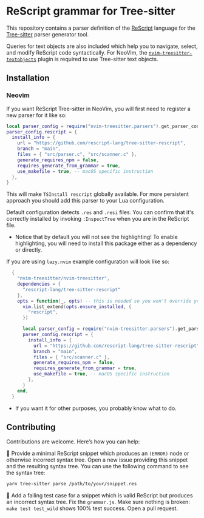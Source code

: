 # ReScript grammar for Tree-sitter

This repository contains a parser definition of the [ReScript](https://rescript-lang.org/) language for the [Tree-sitter](https://tree-sitter.github.io/tree-sitter/) parser generator tool.

Queries for text objects are also included which help you to navigate, select, and modify ReScript code syntactically. For NeoVim, the [`nvim-treesitter-textobjects`](https://github.com/nvim-treesitter/nvim-treesitter-textobjects) plugin is required to use Tree-sitter text objects.

## Installation

### Neovim

If you want ReScript Tree-sitter in NeoVim, you will first need to register a new parser for it like so:

```lua
local parser_config = require("nvim-treesitter.parsers").get_parser_configs()
parser_config.rescript = {
  install_info = {
    url = "https://github.com/rescript-lang/tree-sitter-rescript",
    branch = "main",
    files = { "src/parser.c", "src/scanner.c" },
    generate_requires_npm = false,
    requires_generate_from_grammar = true,
    use_makefile = true, -- macOS specific instruction
  },
}
```

This will make `TSInstall rescript` globally available. For more persistent approach you should add this parser to your Lua configuration.

Default configuration detects `.res` and `.resi` files. You can confirm that it's correctly installed by invoking `:InspectTree` when you are in the ReScript file.

- Notice that by default you will not see the highlighting! To enable highlighting, you will need to install this package either as a dependency or directly.

If you are using `lazy.nvim` example configuration will look like so:

```lua
  {
    "nvim-treesitter/nvim-treesitter",
    dependencies = {
      "rescript-lang/tree-sitter-rescript"
    },
    opts = function(_, opts) -- this is needed so you won't override your default nvim-treesitter configuration
      vim.list_extend(opts.ensure_installed, {
        "rescript",
      })

      local parser_config = require("nvim-treesitter.parsers").get_parser_configs()
      parser_config.rescript = {
        install_info = {
          url = "https://github.com/rescript-lang/tree-sitter-rescript",
          branch = "main",
          files = { "src/scanner.c" },
          generate_requires_npm = false,
          requires_generate_from_grammar = true,
          use_makefile = true, -- macOS specific instruction
        },
      }
    end,
  }
```

- If you want it for other purposes, you probably know what to do.

## Contributing

Contributions are welcome. Here’s how you can help:

🙂 Provide a minimal ReScript snippet which produces an `(ERROR)` node or otherwise incorrect syntax tree. Open a new issue providing this snippet and the resulting syntax tree. You can use the following command to see the syntax tree:

```bash
yarn tree-sitter parse /path/to/your/snippet.res
```

🤩 Add a failing test case for a snippet which is valid ReScript but produces an incorrect syntax tree. Fix the `grammar.js`. Make sure nothing is broken: `make test test_wild` shows 100% test success. Open a pull request.
